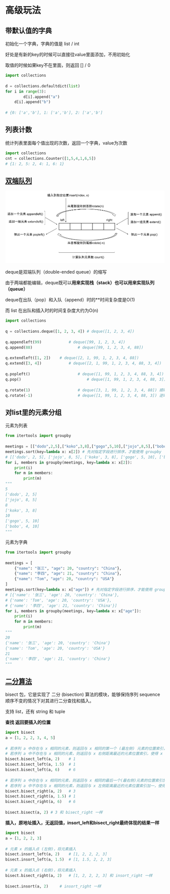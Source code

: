 # 高级玩法

## 带默认值的字典

初始化一个字典，字典的值是 list / int

好处是有新的key的时候可以直接往value里面添加，不用初始化

取值的时候如果key不在里面，则返回 [] / 0

```python
import collections

d = collections.defaultdict(list)
for i in range(3):
		d[i].append("a")
    d[i].append("b")

# {0: ['a','b'], 1: ['a','b'], 2: ['a','b']
```



## 列表计数

统计列表里面每个值出现的次数，返回一个字典，value为次数

```python
import collections
cnt = collections.Counter([1,5,4,1,6,5])
# {1: 2, 5: 2, 4: 1, 6: 1}
```



## [双端队列](https://www.cnblogs.com/lincappu/p/12890765.html)

![deque](./doc/deque.png)

deque是双端队列（double-ended queue）的缩写

由于两端都能编辑，deque既可以**用来实现栈（stack）**也可以用来**实现队列（queue）**

deque在出队（pop）和入队（append）时的**时间复杂度是O(1)

而 list 在出队和插入时的时间复杂度大约为O(n)

```python
import collections

q = collections.deque([1, 2, 3, 4])	# deque([1, 2, 3, 4])

q.appendleft(99)			# deque([99, 1, 2, 3, 4])
q.append(88)					# deque([99, 1, 2, 3, 4, 88])

q.extendleft([1, 2]) 	# deque([2, 1, 99, 1, 2, 3, 4, 88])
q.extend([3, 4])			# deque([2, 1, 99, 1, 2, 3, 4, 88, 3, 4])

q.popleft()						# deque([1, 99, 1, 2, 3, 4, 88, 3, 4]) 输出 2
q.pop()								# deque([1, 99, 1, 2, 3, 4, 88, 3]) 输出 4

q.rotate(1)						# deque([3, 1, 99, 1, 2, 3, 4, 88]) 顺时针旋转一个长度
q.rotate(-1)					# deque([1, 99, 1, 2, 3, 4, 88, 3]) 逆时针旋转一个长度
```



## 对list里的元素分组

元素为列表

```python
from itertools import groupby

meetings = [["dodo",2,5],["koko",3,8],["gogo",5,10],["jojo",8,5],["bobo",4,10]]
meetings.sort(key=lambda x: x[2]) # 先对指定字段进行排序，才能使用 groupby
# [['dodo', 2, 5], ['jojo', 8, 5], ['koko', 3, 8], ['gogo', 5, 10], ['bobo', 4, 10]]
for i, members in groupby(meetings, key=lambda x: x[2]):
    print(i)
    for m in members:
        print(m)
"""
5
['dodo', 2, 5]
['jojo', 8, 5]
8
['koko', 3, 8]
10
['gogo', 5, 10]
['bobo', 4, 10]
"""
```

元素为字典

```python
from itertools import groupby

meetings = [
    {"name": "张三", "age": 20, "country": "China"},
    {"name": "李四", "age": 21, "country": "China"},
    {"name": "Tom", "age": 20, "country": "USA"}
]
meetings.sort(key=lambda x: x["age"]) # 先对指定字段进行排序，才能使用 groupby
# [{'name': '张三', 'age': 20, 'country': 'China'}, 
# {'name': 'Tom', 'age': 20, 'country': 'USA'}, 
# {'name': '李四', 'age': 21, 'country': 'China'}]
for i, members in groupby(meetings, key=lambda x: x["age"]):
    print(i)
    for m in members:
        print(m)
"""
20
{'name': '张三', 'age': 20, 'country': 'China'}
{'name': 'Tom', 'age': 20, 'country': 'USA'}
21
{'name': '李四', 'age': 21, 'country': 'China'}
"""
```

## [二分算法](https://blog.csdn.net/qq_39478403/article/details/105373620)

bisect 包，它是实现了 二分 (bisection) 算法的模块，能够保持序列 sequence 顺序不变的情况下对其进行二分查找和插入。

支持 list，还有 string 和 tuple

**查找 返回要插入的位置**

```python
import bisect
a = [1, 2, 2, 3, 4, 5]

# 若序列 a 中存在与 x 相同的元素，则返回与 x 相同的第一个 (最左侧) 元素的位置索引，使得 x 若插入后能位于其 左侧
# 若序列 a 中不存在与 x 相同的元素，则返回与 x 右侧距离最近的元素位置索引，使得 x 若插入后能位于其 左侧
bisect.bisect_left(a, 2)    # 1
bisect.bisect_left(a, 1.5)  # 1
bisect.bisect_left(a, 6)    # 6

# 若序列 a 中存在与 x 相同的元素，则返回与 x 相同的最后一个(最右侧)元素的位置索引加一
# 若序列 a 中不存在与 x 相同的元素，则返回与 x 左侧距离最近的元素位置索引加一，使得 x 若插入后能位于其右侧。
bisect.bisect_right(a, 2)   # 3
bisect.bisect_right(a, 1.5) # 1
bisect.bisect_right(a, 6)   # 6

bisect.bisect(a, 2) # 3 和 bisect_right 一样
```

**插入，原地址插入，无返回值，insort_left和bisect_right最终体现的结果一样**

```python
import bisect
a = [1, 2, 2, 3]

# 元素 x 的插入点 (左侧)，将元素插入
bisect.insort_left(a, 2)    # [1, 2, 2, 2, 3]
bisect.insort_left(a, 1.5)  # [1, 1.5, 2, 2, 3]

# 元素 x 的插入点 (右侧)，将元素插入
bisect.bisect_right(a, 2)   # [1, 2, 2, 2, 3] 和 insort_right 一样

bisect.insort(a, 2)	    # insort_right 一样
```
